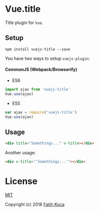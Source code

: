 # Vue.title

Title plugin for `Vue`.

## Setup

```
npm install vuejs-title --save
```

You have two ways to setup `vuejs-plugin`:

#### CommonJS (Webpack/Browserify)

- ES6

```js
import ajax from 'vuejs-title'
Vue.use(ajax)
```

- ES5

```js
var ajax = require('vuejs-title')
Vue.use(ajax)
```

## Usage
```html
<div title="Somethings..." v-title></div>
```
Another usage:
```html
<div v-title="'Somethings...'"></div>
```

# License
[MIT](LICENSE)

Copyright (c) 2018 [Fatih Koca](http://fattih.com)